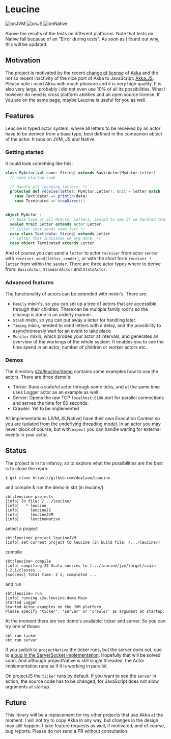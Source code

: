 # Leucine

![onJVM](https://github.com/devlaam/Leucine/actions/workflows/onJVM.yml/badge.svg?event=push)
![onJS](https://github.com/devlaam/Leucine/actions/workflows/onJS.yml/badge.svg?event=push)
![onNative](https://github.com/devlaam/Leucine/actions/workflows/onNative.yml/badge.svg?event=push)

Above the results of the tests on different platforms. Note that tests on Native fail because of an "Error during tests".
As soon as i found out why, this will be updated.

## Motivation

The project is motivated by the recent [change of license](https://www.lightbend.com/akka/license-faq) of [Akka](https://akka.io) and the
not so recent inactivity of the nice port of Akka to JavaScript: [Akka.JS](https://github.com/akka-js/akka.js).
Please note i used Akka with much pleasure and it is very high quality. It is also very large, probably i did not even use 10% of all its
possibilities. What i however do need  is cross platform abilities and an open source license. If you are on the same page, maybe
Leucine is useful for you as well.


## Features
Leucine is typed actor system, where all letters to be received by an actor have to
be derived from a base type, best defined in the companion object of the actor.
It runs on JVM, JS and Native.

### Getting started
It could look something like this:
```Scala
class MyActor(val name: String) extends BasicActor[MyActor.Letter] :
  // some startup code

  /* Handle all incoming letters. */
  protected def receive(letter: MyActor.Letter): Unit = letter match
    case Text(data) => println(data)
    case Terminated => stopDirect()


object MyActor :
  /* Base type of all MyActor Letters, sealed to see if we handled them all. */
  sealed trait Letter extends Actor.Letter
  /* Letter that sends some text */
  case class Text(data: String) extends Letter
  /* Letter that indicates we are done. */
  case object Terminated extends Letter
```
And of course you can send a `letter` to actor `receiver` from actor `sender` with `receiver.send(letter,sender)`, or with the
short form `receiver ! letter` from within the `sender`.
There are three actor types where to derive from: `BasicActor`, `StandardActor` and `StateActor`.

### Advanced features
The functionality of actors can be extended with mixin's. There are:
* `Family` mixin's, so you can set up a tree of actors that are accessible through their children. There can be multiple family root's so the cleanup is done in an orderly manner.
* `Stash` mixin, so you can put away a letter for handling later.
* `Timing` mixin, needed to send letters with a delay, and the possibility to asynchronously wait for an event to take place
* `Monitor` mixin, which probes your actor at intervals, and generates an overview of the workings of the whole system. It enables you to see the time spend in an actor, number of children or worker actors etc.

### Demos

The directory [s2a/leucine/demo](https://github.com/devlaam/Leucine/tree/master/shared/src/main/scala/s2a/leucine/demo) contains some examples how to use the actors.
There are three demo's:
* Ticker: Runs a stateful actor through some ticks, and at the same time uses Logger actor as an example as well
* Server: Opens the raw TCP `localhost:8180` port for parallel connections and serves the time for 60 seconds.
* Crawler: Yet to be implemented

All implementations (JVM,JS,Native) have their own Execution Context so you are isolated from the underlying threading model.
In an actor you may never block of course, but with `expect` you can handle waiting for external events in your actor.

## Status

The project is in its infancy, so to explore what the possibilities are the best is to clone the repro:
```
$ git clone https://github.com/devlaam/Leucine
```
and compile & run the demo in sbt (in leucine/):
```
sbt:leucine> projects
[info] In file: /.../leucine/
[info]   * leucine
[info]     leucineJS
[info]     leucineJVM
[info]     leucineNative
```
select a project
```
sbt:leucine> project leucineJVM
[info] set current project to leucine (in build file: /.../leucine/)
```
compile
```
sbt:leucine> compile
[info] compiling 25 Scala sources to /.../leucine/jvm/target/scala-3.2.1/classes ...
[success] Total time: 2 s, completed ...
```
and run
```
sbt:leucine> run
[info] running s2a.leucine.demo.Main
Started Logger
Started Actor examples on the JVM platform.
Please specify 'ticker', 'server' or 'crawler' as argument at startup.
```
At the moment there are two demo's available: ticker and server. So you can try one of those:
```
sbt run ticker
sbt run server
```

If you switch to `projectNative` the ticker runs, but the server does not, due to
[a bug in the ServerSocket implementation](https://github.com/scala-native/scala-native/issues/3131).
Hopefully that will be solved soon.
And although projectNative is still single threaded, the Actor implementation runs as if it is working in parallel.

On projectJS the `ticker` runs by default. If you want to see the `server` in action, the source code has to be
changed, for JavaScript does not allow arguments at startup.

## Future
This library will be a replacement for my other projects that use Akka at the moment. I will not try
to copy Akka in any way, but changes in the design may still happen. I take feature requests as well, if
motivated, and of course, bug reports. Please do not send a PR without consultation.


